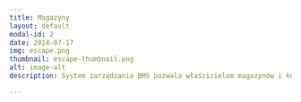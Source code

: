 ```yaml
---
title: Magazyny
layout: default
modal-id: 2
date: 2014-07-17
img: escape.png
thumbnail: escape-thumbnail.png
alt: image-alt
description: System zarządzania BMS pozwala właścicielom magazynów i kompleksów logistycznych centralnie monitorować wszystkie obiekty za pomocą jednego programu. Obejmuje to zarządzanie oświetleniem, klimatem, zużyciem energii i bezpieczeństwem w czasie rzeczywistym. Takie podejście obniża koszty operacyjne, poprawia kontrolę nad sprzętem i zwiększa ogólną efektywność obiektów, zapewniając elastyczność i przejrzystość zarządzania procesami logistycznymi.

---
```

